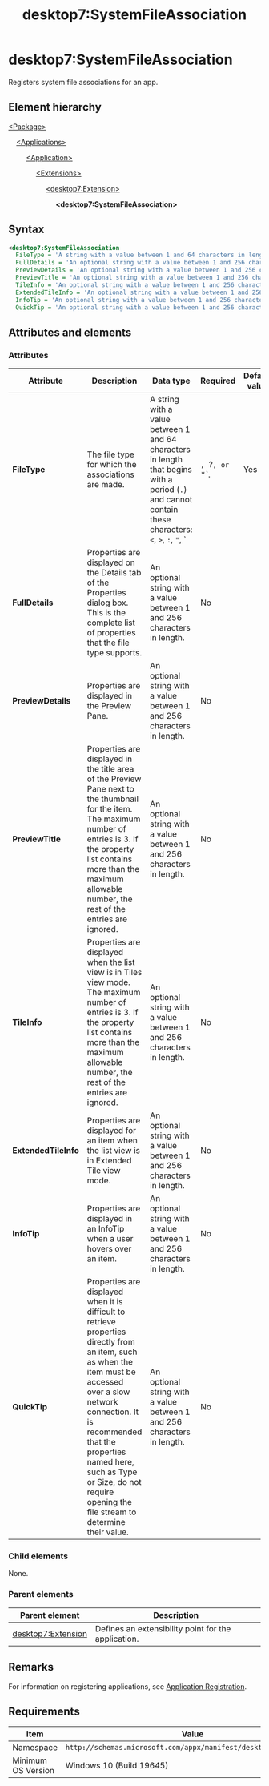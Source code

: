 ﻿---
title: desktop7:SystemFileAssociation
description: Registers system file associations for an app. 
ms.date: 10/15/2021
ms.topic: reference
keywords: windows 10, uwp, schema, manifest, desktop, extension 
ms.custom: 19H1
---

# desktop7:SystemFileAssociation

Registers system file associations for an app.

## Element hierarchy

[\<Package\>](element-package.md)

&nbsp;&nbsp;&nbsp;&nbsp;[\<Applications\>](element-applications.md)

&nbsp;&nbsp;&nbsp;&nbsp; &nbsp;&nbsp;&nbsp;&nbsp;[\<Application\>](element-application.md)

&nbsp;&nbsp;&nbsp;&nbsp; &nbsp;&nbsp;&nbsp;&nbsp; &nbsp;&nbsp;&nbsp;&nbsp;[\<Extensions\>](element-1-extensions.md)

&nbsp;&nbsp;&nbsp;&nbsp; &nbsp;&nbsp;&nbsp;&nbsp; &nbsp;&nbsp;&nbsp;&nbsp; &nbsp;&nbsp;&nbsp;&nbsp;[\<desktop7:Extension\>](element-desktop7-extension.md)

&nbsp;&nbsp;&nbsp;&nbsp; &nbsp;&nbsp;&nbsp;&nbsp; &nbsp;&nbsp;&nbsp;&nbsp; &nbsp;&nbsp;&nbsp;&nbsp; &nbsp;&nbsp;&nbsp;&nbsp;**\<desktop7:SystemFileAssociation\>**

## Syntax

```xml
<desktop7:SystemFileAssociation
  FileType = 'A string with a value between 1 and 64 characters in length that begins with a period (".") and cannot contain these characters: <, >, :, ", |, ?, or *.'
  FullDetails = 'An optional string with a value between 1 and 256 characters in length.'
  PreviewDetails = 'An optional string with a value between 1 and 256 characters in length.'
  PreviewTitle = 'An optional string with a value between 1 and 256 characters in length.'
  TileInfo = 'An optional string with a value between 1 and 256 characters in length.'
  ExtendedTileInfo = 'An optional string with a value between 1 and 256 characters in length.'
  InfoTip = 'An optional string with a value between 1 and 256 characters in length.'
  QuickTip = 'An optional string with a value between 1 and 256 characters in length.' />
```

## Attributes and elements

### Attributes

| Attribute | Description | Data type | Required | Default value |
|-|-|-|-|-|
| **FileType** | The file type for which the associations are made. | A string with a value between 1 and 64 characters in length that begins with a period (`.`) and cannot contain these characters: `<`, `>`, `:`, `"`, `|`, `?`, or `*`. | Yes |  |
| **FullDetails** | Properties are displayed on the Details tab of the Properties dialog box. This is the complete list of properties that the file type supports. | An optional string with a value between 1 and 256 characters in length. | No |  |
| **PreviewDetails** | Properties are displayed in the Preview Pane. | An optional string with a value between 1 and 256 characters in length. | No |  |
| **PreviewTitle** | Properties are displayed in the title area of the Preview Pane next to the thumbnail for the item. The maximum number of entries is 3. If the property list contains more than the maximum allowable number, the rest of the entries are ignored. | An optional string with a value between 1 and 256 characters in length. | No |  |
| **TileInfo** | Properties are displayed when the list view is in Tiles view mode. The maximum number of entries is 3. If the property list contains more than the maximum allowable number, the rest of the entries are ignored. | An optional string with a value between 1 and 256 characters in length. | No |  |
| **ExtendedTileInfo** | Properties are displayed for an item when the list view is in Extended Tile view mode. | An optional string with a value between 1 and 256 characters in length. | No |  |
| **InfoTip** | Properties are displayed in an InfoTip when a user hovers over an item. | An optional string with a value between 1 and 256 characters in length. | No |  |
| **QuickTip** | Properties are displayed when it is difficult to retrieve properties directly from an item, such as when the item must be accessed over a slow network connection. It is recommended that the properties named here, such as Type or Size, do not require opening the file stream to determine their value. | An optional string with a value between 1 and 256 characters in length. | No |  |

### Child elements

None.

### Parent elements

| Parent element | Description |
|-|-|
| [desktop7:Extension](element-desktop7-extension.md) | Defines an extensibility point for the application. |  

## Remarks

For information on registering applications, see [Application Registration](/windows/win32/shell/app-registration).

## Requirements

| Item  | Value  |
|--|--|
| Namespace | `http://schemas.microsoft.com/appx/manifest/desktop/windows10/7` |
| Minimum OS Version | Windows 10 (Build 19645) |

